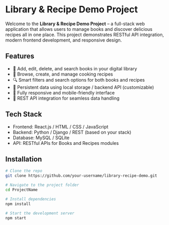 #  Library & Recipe Demo Project

Welcome to the **Library & Recipe Demo Project** – a full-stack web application that allows users to manage books and discover delicious recipes all in one place. This project demonstrates RESTful API integration, modern frontend development, and responsive design.

##  Features

- 📖 Add, edit, delete, and search books in your digital library
- 🍲 Browse, create, and manage cooking recipes
- 🔍 Smart filters and search options for both books and recipes
- 💾 Persistent data using local storage / backend API (customizable)
- 📱 Fully responsive and mobile-friendly interface
- 🔗 REST API integration for seamless data handling

##  Tech Stack


- Frontend: React.js / HTML / CSS / JavaScript
- Backend: Python / Django / REST (based on your stack)
- Database: MySQL / SQLite
- API: RESTful APIs for Books and Recipes modules

##  Installation

```bash
# Clone the repo
git clone https://github.com/your-username/library-recipe-demo.git

# Navigate to the project folder
cd ProjectName

# Install dependencies
npm install

# Start the development server
npm start
